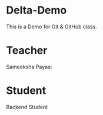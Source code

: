 # Delta-Demo
This is a Demo for  Git & GitHub class.
# Teacher
Sameeksha Payasi
# Student
Backend Student
